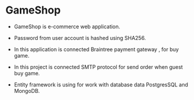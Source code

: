 # GameShop

- GameShop is e-commerce web application.

- Password from user account is hashed using SHA256. 

- In this application is connected Braintree payment gateway , for buy game. 

- In this project is connected SMTP protocol for send order when guest buy game.

- Entity framework is using for work with database data PostgresSQL and MongoDB.
